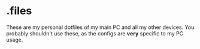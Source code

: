 # .files

These are my personal dotfiles of my main PC and all my other devices. You probably shouldn't use these, as the configs are **very** specific to my PC usage.

